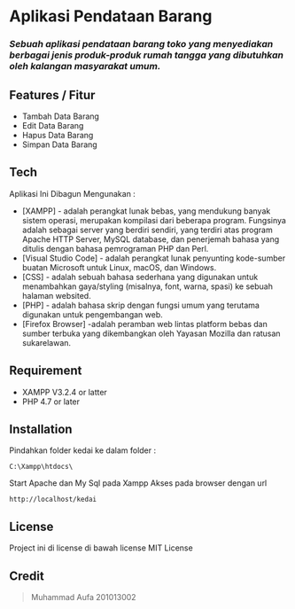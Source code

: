 # Aplikasi Pendataan Barang
### _Sebuah aplikasi pendataan barang toko yang menyediakan berbagai jenis produk-produk rumah tangga yang dibutuhkan oleh kalangan masyarakat umum._



## Features / Fitur
- Tambah Data Barang
- Edit Data Barang
- Hapus Data Barang
- Simpan Data Barang

## Tech 
Aplikasi Ini Dibagun Mengunakan :

- [XAMPP] - adalah perangkat lunak bebas, yang mendukung banyak sistem operasi, merupakan kompilasi dari beberapa program. Fungsinya adalah sebagai server yang berdiri sendiri, yang terdiri atas program Apache HTTP Server, MySQL database, dan penerjemah bahasa yang ditulis dengan bahasa pemrograman PHP dan Perl.
- [Visual Studio Code] - adalah perangkat lunak penyunting kode-sumber buatan Microsoft untuk Linux, macOS, dan Windows.
- [CSS] - adalah sebuah bahasa sederhana yang digunakan untuk menambahkan gaya/styling (misalnya, font, warna, spasi) ke sebuah halaman websited.
- [PHP] - adalah bahasa skrip dengan fungsi umum yang terutama digunakan untuk pengembangan web.
- [Firefox Browser] -adalah peramban web lintas platform bebas dan sumber terbuka yang dikembangkan oleh Yayasan Mozilla dan ratusan sukarelawan.

## Requirement
- XAMPP V3.2.4 or latter
- PHP 4.7 or later

## Installation

Pindahkan folder kedai ke dalam folder :

```
C:\Xampp\htdocs\
```

Start Apache dan My Sql pada Xampp
Akses pada browser dengan url

```
http://localhost/kedai
```

## License
Project ini di license di bawah license MIT License

## Credit
> Muhammad Aufa 
> 201013002



